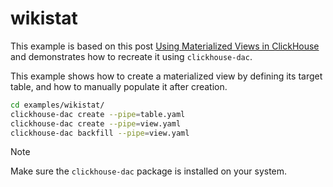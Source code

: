 # wikistat

This example is based on this post [Using Materialized Views in ClickHouse](https://clickhouse.com/blog/using-materialized-views-in-clickhouse) and demonstrates how to recreate it using `clickhouse-dac`.

This example shows how to create a materialized view by defining its target table, and how to manually populate it after creation.

```bash
cd examples/wikistat/
clickhouse-dac create --pipe=table.yaml
clickhouse-dac create --pipe=view.yaml
clickhouse-dac backfill --pipe=view.yaml
```

> [!NOTE]  
> Make sure the `clickhouse-dac` package is installed on your system.
